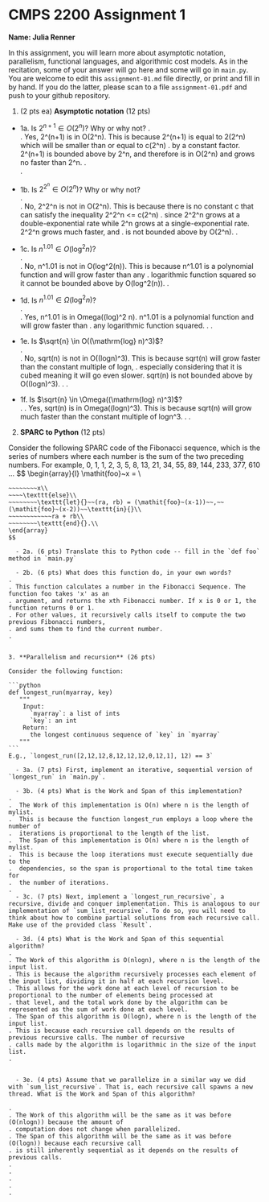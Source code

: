

# CMPS 2200 Assignment 1

**Name: Julia Renner**


In this assignment, you will learn more about asymptotic notation, parallelism, functional languages, and algorithmic cost models. As in the recitation, some of your answer will go here and some will go in `main.py`. You are welcome to edit this `assignment-01.md` file directly, or print and fill in by hand. If you do the latter, please scan to a file `assignment-01.pdf` and push to your github repository. 
  
  

1. (2 pts ea) **Asymptotic notation** (12 pts)

  - 1a. Is $2^{n+1} \in O(2^n)$? Why or why not? 
.  
.  Yes, 2^(n+1) is in O(2^n). This is because 2^(n+1) is equal to 2(2^n) which will be smaller than or equal to c(2^n)
.  by a constant factor. 2^(n+1) is bounded above by 2^n, and therefore is in O(2^n) and grows no faster than 2^n.
.  
. 
  - 1b. Is $2^{2^n} \in O(2^n)$? Why or why not?     
.  
.  No, 2^2^n is not in O(2^n). This is because there is no constant c that can satisfy the inequality 2^2^n <= c(2^n)
.  since 2^2^n grows at a double-exponential rate while 2^n grows at a single-exponential rate. 2^2^n grows much faster, and
.  is not bounded above by O(2^n).
.  
  - 1c. Is $n^{1.01} \in O(\mathrm{log}^2 n)$?    
.  
.  No, n^1.01 is not in O(log^2(n)). This is because n^1.01 is a polynomial function and will grow faster than any 
.  logarithmic function squared so it cannot be bounded above by O(log^2(n)).
.  

  - 1d. Is $n^{1.01} \in \Omega(\mathrm{log}^2 n)$?  
.  
.  Yes, n^1.01 is in Omega((log)^2 n). n^1.01 is a polynomial function and will grow faster than
.  any logarithmic function squared.
.
.
  - 1e. Is $\sqrt{n} \in O((\mathrm{log} n)^3)$?  
.  
.  No, sqrt(n) is not in O((logn)^3). This is because sqrt(n) will grow faster than the constant multiple of logn,
.  especially considering that it is cubed meaning it will go even slower. sqrt(n) is not bounded above by O((logn)^3).
.
.
  - 1f. Is $\sqrt{n} \in \Omega((\mathrm{log} n)^3)$?  
.
.  Yes, sqrt(n) is in Omega((logn)^3). This is because sqrt(n) will grow much faster than the constant multiple of logn^3.
.
.

2. **SPARC to Python** (12 pts)

Consider the following SPARC code of the Fibonacci sequence, which is the series of numbers where each number is the sum of the two preceding numbers. For example, 0, 1, 1, 2, 3, 5, 8, 13, 21, 34, 55, 89, 144, 233, 377, 610 ... 
$$
\begin{array}{l}
\mathit{foo}~x =   \\
~~~~\texttt{if}{}~~x \le 1~~\texttt{then}{}\\
~~~~~~~~x\\   
~~~~\texttt{else}\\
~~~~~~~~\texttt{let}{}~~(ra, rb) = (\mathit{foo}~(x-1))~~,~~(\mathit{foo}~(x-2))~~\texttt{in}{}\\  
~~~~~~~~~~~~ra + rb\\  
~~~~~~~~\texttt{end}{}.\\
\end{array}
$$ 

  - 2a. (6 pts) Translate this to Python code -- fill in the `def foo` method in `main.py`  

  - 2b. (6 pts) What does this function do, in your own words?  
.  
. This function calculates a number in the Fibonacci Sequence. The function foo takes 'x' as an
. argument, and returns the xth Fibonacci number. If x is 0 or 1, the function returns 0 or 1.
. For other values, it recursively calls itself to compute the two previous Fibonacci numbers, 
. and sums them to find the current number. 
.  
  

3. **Parallelism and recursion** (26 pts)

Consider the following function:  

```python
def longest_run(myarray, key)
   """
    Input:
      `myarray`: a list of ints
      `key`: an int
    Return:
      the longest continuous sequence of `key` in `myarray`
   """
```
E.g., `longest_run([2,12,12,8,12,12,12,0,12,1], 12) == 3`  
 
  - 3a. (7 pts) First, implement an iterative, sequential version of `longest_run` in `main.py`.

  - 3b. (4 pts) What is the Work and Span of this implementation?  
.  
.  The Work of this implementation is O(n) where n is the length of mylist. 
.  This is because the function longest_run employs a loop where the number of 
.  iterations is proportional to the length of the list. 
.  The Span of this implementation is O(n) where n is the length of mylist.
.  This is because the loop iterations must execute sequentially due to the
.  dependencies, so the span is proportional to the total time taken for 
.  the number of iterations. 
.  
  - 3c. (7 pts) Next, implement a `longest_run_recursive`, a recursive, divide and conquer implementation. This is analogous to our implementation of `sum_list_recursive`. To do so, you will need to think about how to combine partial solutions from each recursive call. Make use of the provided class `Result`.   

  - 3d. (4 pts) What is the Work and Span of this sequential algorithm?  
.  
. The Work of this algorithm is O(nlogn), where n is the length of the input list.
. This is because the algorithm recursively processes each element of the input list, dividing it in half at each recursion level.
. This allows for the work done at each level of recursion to be proportional to the number of elements being processed at 
. that level, and the total work done by the algorithm can be represented as the sum of work done at each level. 
. The Span of this algorithm is O(logn), where n is the length of the input list.
. This is because each recursive call depends on the results of previous recursive calls. The number of recursive
. calls made by the algorithm is logarithmic in the size of the input list. 
.  


  - 3e. (4 pts) Assume that we parallelize in a similar way we did with `sum_list_recursive`. That is, each recursive call spawns a new thread. What is the Work and Span of this algorithm?  

.  
. The Work of this algorithm will be the same as it was before (O(nlogn)) because the amount of 
. computation does not change when parallelized.
. The Span of this algorithm will be the same as it was before (O(logn)) because each recursive call
. is still inherently sequential as it depends on the results of previous calls.
.  
.  
.  
.  
.  

